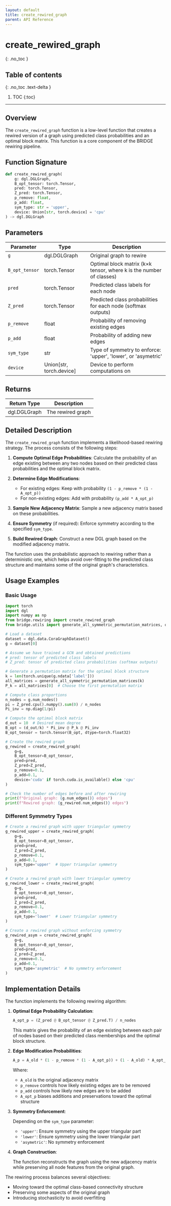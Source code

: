 ```yaml
---
layout: default
title: create_rewired_graph
parent: API Reference
---
```


# create_rewired_graph
{: .no_toc }

## Table of contents
{: .no_toc .text-delta }

1. TOC
{:toc}

---

## Overview

The `create_rewired_graph` function is a low-level function that creates a rewired version of a graph using predicted class probabilities and an optimal block matrix. This function is a core component of the BRIDGE rewiring pipeline.

## Function Signature

```python
def create_rewired_graph(
    g: dgl.DGLGraph,
    B_opt_tensor: torch.Tensor,
    pred: torch.Tensor,
    Z_pred: torch.Tensor,
    p_remove: float,
    p_add: float,
    sym_type: str = 'upper',
    device: Union[str, torch.device] = 'cpu'
) -> dgl.DGLGraph
```

## Parameters

| Parameter | Type | Description |
|-----------|------|-------------|
| `g` | dgl.DGLGraph | Original graph to rewire |
| `B_opt_tensor` | torch.Tensor | Optimal block matrix (k×k tensor, where k is the number of classes) |
| `pred` | torch.Tensor | Predicted class labels for each node |
| `Z_pred` | torch.Tensor | Predicted class probabilities for each node (softmax outputs) |
| `p_remove` | float | Probability of removing existing edges |
| `p_add` | float | Probability of adding new edges |
| `sym_type` | str | Type of symmetry to enforce: 'upper', 'lower', or 'asymetric' |
| `device` | Union[str, torch.device] | Device to perform computations on |

## Returns

| Return Type | Description |
|-------------|-------------|
| dgl.DGLGraph | The rewired graph |

## Detailed Description

The `create_rewired_graph` function implements a likelihood-based rewiring strategy. The process consists of the following steps:

1. **Compute Optimal Edge Probabilities**: Calculate the probability of an edge existing between any two nodes based on their predicted class probabilities and the optimal block matrix.

2. **Determine Edge Modifications**:
   - For existing edges: Keep with probability `(1 - p_remove * (1 - A_opt_p))`
   - For non-existing edges: Add with probability `(p_add * A_opt_p)`

3. **Sample New Adjacency Matrix**: Sample a new adjacency matrix based on these probabilities.

4. **Ensure Symmetry** (if required): Enforce symmetry according to the specified `sym_type`.

5. **Build Rewired Graph**: Construct a new DGL graph based on the modified adjacency matrix.

The function uses the probabilistic approach to rewiring rather than a deterministic one, which helps avoid over-fitting to the predicted class structure and maintains some of the original graph's characteristics.

## Usage Examples

### Basic Usage

```python
import torch
import dgl
import numpy as np
from bridge.rewiring import create_rewired_graph
from bridge.utils import generate_all_symmetric_permutation_matrices, optimal_B

# Load a dataset
dataset = dgl.data.CoraGraphDataset()
g = dataset[0]

# Assume we have trained a GCN and obtained predictions
# pred: tensor of predicted class labels
# Z_pred: tensor of predicted class probabilities (softmax outputs)

# Generate a permutation matrix for the optimal block structure
k = len(torch.unique(g.ndata['label']))
all_matrices = generate_all_symmetric_permutation_matrices(k)
P_k = all_matrices[0]  # Choose the first permutation matrix

# Compute class proportions
n_nodes = g.num_nodes()
pi = Z_pred.cpu().numpy().sum(0) / n_nodes
Pi_inv = np.diag(1/pi)

# Compute the optimal block matrix
d_out = 10  # Desired mean degree
B_opt = (d_out/k) * Pi_inv @ P_k @ Pi_inv
B_opt_tensor = torch.tensor(B_opt, dtype=torch.float32)

# Create the rewired graph
g_rewired = create_rewired_graph(
    g=g,
    B_opt_tensor=B_opt_tensor,
    pred=pred,
    Z_pred=Z_pred,
    p_remove=0.1,
    p_add=0.1,
    device='cuda' if torch.cuda.is_available() else 'cpu'
)

# Check the number of edges before and after rewiring
print(f"Original graph: {g.num_edges()} edges")
print(f"Rewired graph: {g_rewired.num_edges()} edges")
```

### Different Symmetry Types

```python
# Create a rewired graph with upper triangular symmetry
g_rewired_upper = create_rewired_graph(
    g=g,
    B_opt_tensor=B_opt_tensor,
    pred=pred,
    Z_pred=Z_pred,
    p_remove=0.1,
    p_add=0.1,
    sym_type='upper'  # Upper triangular symmetry
)

# Create a rewired graph with lower triangular symmetry
g_rewired_lower = create_rewired_graph(
    g=g,
    B_opt_tensor=B_opt_tensor,
    pred=pred,
    Z_pred=Z_pred,
    p_remove=0.1,
    p_add=0.1,
    sym_type='lower'  # Lower triangular symmetry
)

# Create a rewired graph without enforcing symmetry
g_rewired_asym = create_rewired_graph(
    g=g,
    B_opt_tensor=B_opt_tensor,
    pred=pred,
    Z_pred=Z_pred,
    p_remove=0.1,
    p_add=0.1,
    sym_type='asymetric'  # No symmetry enforcement
)
```

## Implementation Details

The function implements the following rewiring algorithm:

1. **Optimal Edge Probability Calculation**:
   ```python
   A_opt_p = (Z_pred @ B_opt_tensor @ Z_pred.T) / n_nodes
   ```
   
   This matrix gives the probability of an edge existing between each pair of nodes based on their predicted class memberships and the optimal block structure.

2. **Edge Modification Probabilities**:
   ```python
   A_p = A_old * (1 - p_remove * (1 - A_opt_p)) + (1 - A_old) * A_opt_p * p_add
   ```
   
   Where:
   - `A_old` is the original adjacency matrix
   - `p_remove` controls how likely existing edges are to be removed
   - `p_add` controls how likely new edges are to be added
   - `A_opt_p` biases additions and preservations toward the optimal structure

3. **Symmetry Enforcement**:
   
   Depending on the `sym_type` parameter:
   - `'upper'`: Ensure symmetry using the upper triangular part
   - `'lower'`: Ensure symmetry using the lower triangular part
   - `'asymetric'`: No symmetry enforcement

4. **Graph Construction**:
   
   The function reconstructs the graph using the new adjacency matrix while preserving all node features from the original graph.

The rewiring process balances several objectives:
- Moving toward the optimal class-based connectivity structure
- Preserving some aspects of the original graph
- Introducing stochasticity to avoid overfitting
